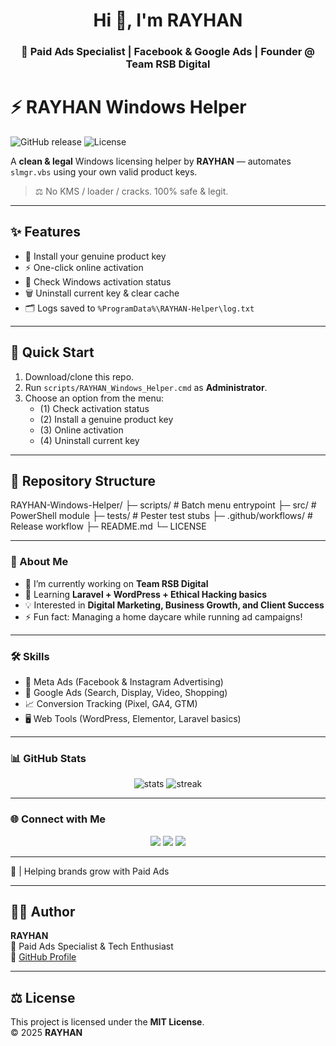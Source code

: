 

<h1 align="center">Hi 👋, I'm RAYHAN</h1>
<h3 align="center">🚀 Paid Ads Specialist | Facebook & Google Ads | Founder @ Team RSB Digital</h3>


# ⚡ RAYHAN Windows Helper

![GitHub release](https://img.shields.io/github/v/release/rayhanbiswasbd/RAYHAN-Windows-Helper?style=for-the-badge)
![License](https://img.shields.io/badge/license-MIT-green?style=for-the-badge)

A **clean & legal** Windows licensing helper by **RAYHAN** — automates `slmgr.vbs` using your own valid product keys.  
> ⚖️ No KMS / loader / cracks. 100% safe & legit.

---

## ✨ Features
- 🔑 Install your genuine product key
- ⚡ One-click online activation
- 📜 Check Windows activation status
- 🗑️ Uninstall current key & clear cache
- 🗂️ Logs saved to `%ProgramData%\RAYHAN-Helper\log.txt`

---

## 🚀 Quick Start
1. Download/clone this repo.
2. Run `scripts/RAYHAN_Windows_Helper.cmd` as **Administrator**.
3. Choose an option from the menu:
   - (1) Check activation status  
   - (2) Install a genuine product key  
   - (3) Online activation  
   - (4) Uninstall current key  

---

## 📂 Repository Structure
RAYHAN-Windows-Helper/
├─ scripts/ # Batch menu entrypoint
├─ src/ # PowerShell module
├─ tests/ # Pester test stubs
├─ .github/workflows/ # Release workflow
├─ README.md
└─ LICENSE



---

### 💫 About Me
- 🔭 I’m currently working on **Team RSB Digital**
- 🌱 Learning **Laravel + WordPress + Ethical Hacking basics**
- 💡 Interested in **Digital Marketing, Business Growth, and Client Success**
- ⚡ Fun fact: Managing a home daycare while running ad campaigns!

---

### 🛠️ Skills
- 🎯 Meta Ads (Facebook & Instagram Advertising)  
- 🔑 Google Ads (Search, Display, Video, Shopping)  
- 📈 Conversion Tracking (Pixel, GA4, GTM)  
- 🖥️ Web Tools (WordPress, Elementor, Laravel basics)  

---

### 📊 GitHub Stats
<p align="center">
  <img src="https://github-readme-stats.vercel.app/api?username=rayhanbiswasbd&show_icons=true&theme=tokyonight" alt="stats" />
  <img src="https://github-readme-streak-stats.herokuapp.com/?user=rayhanbiswasbd&theme=tokyonight" alt="streak" />
</p>

---

### 🌐 Connect with Me
<p align="center">
<a href="https://www.facebook.com/rayhanbiswasbd" target="_blank"><img src="https://img.shields.io/badge/Facebook-%231877F2.svg?logo=Facebook&logoColor=white" /></a>
<a href="https://www.linkedin.com/in/rayhanbiswasbd" target="_blank"><img src="https://img.shields.io/badge/LinkedIn-%230077B5.svg?logo=linkedin&logoColor=white" /></a>
<a href="mailto:work404rayhan@gmail.com"><img src="https://img.shields.io/badge/Gmail-D14836?logo=gmail&logoColor=white" /></a>
</p>

---

💬 | Helping brands grow with Paid Ads




---

## 🧑‍💻 Author
**RAYHAN**  
🚀 Paid Ads Specialist & Tech Enthusiast  
🔗 [GitHub Profile](https://github.com/rayhanbiswasbd)

---

## ⚖️ License
This project is licensed under the **MIT License**.  
© 2025 **RAYHAN**
